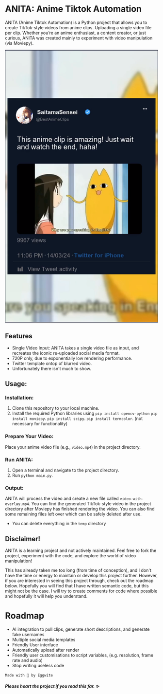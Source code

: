 # ANITA: Anime Tiktok Automation

ANITA (Anime Tiktok Automation) is a Python project that allows you to create TikTok-style videos from anime clips. Uploading a single video file per clip. Whether you’re an anime enthusiast, a content creator, or just curious, ANITA was created mainly to experiment with video manipulation (via Moviepy).

![Screenshot](image.png)

## Features
- Single Video Input: ANITA takes a single video file as input, and recreates the iconic re-uploaded social media format.
- 720P only, due to exponentially low rendering performance.
- Twitter template ontop of blurred video.
- Unfortunately there isn't much to show.

## Usage:
### Installation:
1. Clone this repository to your local machine. 
2. Install the required Python libraries using 
`pip install opencv-python`
`pip install moviepy`.
`pip install scipy`.
`pip install termcolor`. (not necessary for functionality)

### Prepare Your Video:
Place your anime video file (e.g., `video.mp4`) in the project directory.

### Run ANITA:
1. Open a terminal and navigate to the project directory.
2. Run `python main.py`.

### Output:
ANITA will process the video and create a new file called `video-with-overlay.mp4`.
You can find the generated TikTok-style video in the project directory after Moviepy has finished rendering the video. You can also find some remaining files left over which can be safely deleted after use.
- You can delete everything in the `temp`  directory

## Disclaimer!
ANITA is a learning project and not actively maintained. Feel free to fork the project, experiment with the code, and explore the world of video manipulation!

This has already taken me too long (from time of conception), and I don't have the time or energy to maintain or develop this project further. However, if you are interested in seeing this project through, check out the roadmap below. Hopefully you will find that I have written semantic code, but this might not be the case. I will try to create comments for code where possible and hopefully it will help you understand.

# Roadmap
- AI integration to pull clips, generate short descriptions, and generate fake usernames
- Multiple social media templates
- Friendly User interface
- Automatically upload after render
- Friendly user customisations to script variables, (e.g. resolution, frame rate and audio)
- Stop writing useless code


``Made with 💖 by Eggwite``
##### Please heart the project if you read this far. ✨
